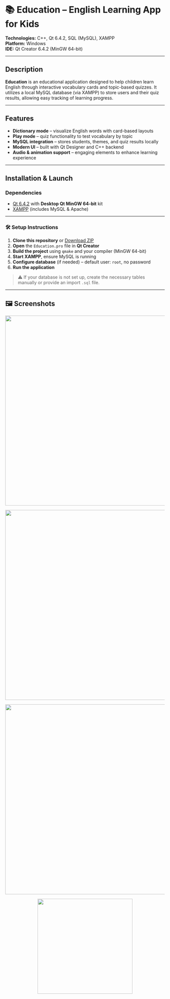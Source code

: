 # 📚 Education – English Learning App for Kids

**Technologies:** C++, Qt 6.4.2, SQL (MySQL), XAMPP  
**Platform:** Windows  
**IDE:** Qt Creator 6.4.2 (MinGW 64-bit)

---

## Description

**Education** is an educational application designed to help children learn English through interactive vocabulary cards and topic-based quizzes. It utilizes a local MySQL database (via XAMPP) to store users and their quiz results, allowing easy tracking of learning progress.

---

## Features

- **Dictionary mode** – visualize English words with card-based layouts  
- **Play mode** – quiz functionality to test vocabulary by topic  
- **MySQL integration** – stores students, themes, and quiz results locally  
- **Modern UI** – built with Qt Designer and C++ backend  
- **Audio & animation support** – engaging elements to enhance learning experience  

---

## Installation & Launch

###  Dependencies

- [Qt 6.4.2](https://www.qt.io/download) with **Desktop Qt MinGW 64-bit** kit  
- [XAMPP](https://www.apachefriends.org/index.html) (includes MySQL & Apache)

---

### 🛠️ Setup Instructions

1. **Clone this repository** or [Download ZIP](https://github.com/your-repo-link/archive/refs/heads/main.zip)
2. **Open** the `Education.pro` file in **Qt Creator**
3. **Build the project** using `qmake` and your compiler (MinGW 64-bit)
4. **Start XAMPP**, ensure MySQL is running
5. **Configure database** (if needed) – default user: `root`, no password
6. **Run the application**

> ⚠️ If your database is not set up, create the necessary tables manually or provide an import `.sql` file.

---

## 🖼️ Screenshots

<p align="center">
  <img src="https://github.com/user-attachments/assets/da764ce9-1579-4447-bb1b-41aef8a9e023" width="600" />
</p>
<p align="center">
  <img src="https://github.com/user-attachments/assets/4037b927-9929-40ea-8684-aa5f14811709" width="600" />
</p>
<p align="center">
  <img src="https://github.com/user-attachments/assets/2c3809d7-00ab-4868-ae6a-27f3ed492757" width="600" />
</p>
<p align="center">
  <img src="https://github.com/user-attachments/assets/4580adf1-03f4-4e98-8eec-8f8a87363f36" width="300" />
</p>






